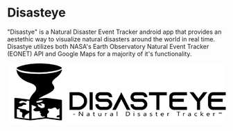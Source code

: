 # Disasteye

"Disastye" is a Natural Disaster Event Tracker android app that provides an aestethic way to visualize natural disasters around the world in real time. Disastye utilizes both NASA's Earth Observatory Natural Event Tracker (EONET) API and Google Maps for a majority of it's functionality. 

![](images/Disastye_Logo.png)

